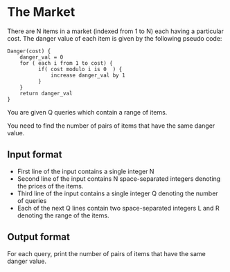 # The Market

There are N items in a market (indexed from 1 to N) each having a particular cost. The danger value of each item is given by the following pseudo code:

    Danger(cost) {
        danger_val = 0
        for ( each i from 1 to cost) {
              if( cost modulo i is 0  ) {
                  increase danger_val by 1
              }
        }
        return danger_val
    }

You are given Q queries which contain a range of items.

You need to find the number of pairs of items that have the same danger value.

## Input format

- First line of the input contains a single integer N
- Second line of the input contains N space-separated integers denoting the prices of the items.
- Third line of the input contains a single integer Q denoting the number of queries
- Each of the next Q lines contain two space-separated integers L and R denoting the range of the items.

## Output format

For each query, print the number of pairs of items that have the same danger value.
